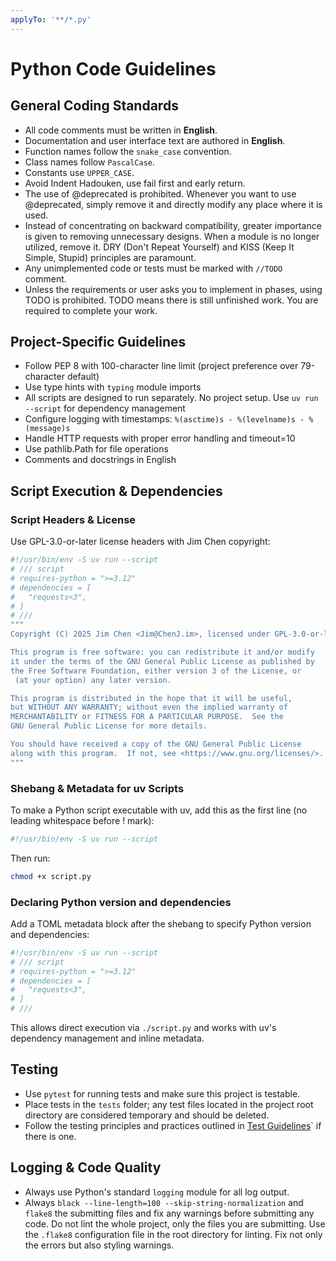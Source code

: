 ```yaml
---
applyTo: '**/*.py'
---
```

# Python Code Guidelines

## General Coding Standards

* All code comments must be written in **English**.
* Documentation and user interface text are authored in **English**.
* Function names follow the `snake_case` convention.
* Class names follow `PascalCase`.
* Constants use `UPPER_CASE`.
* Avoid Indent Hadouken, use fail first and early return.
* The use of @deprecated is prohibited. Whenever you want to use @deprecated, simply remove it and directly modify any place where it is used.
* Instead of concentrating on backward compatibility, greater importance is given to removing unnecessary designs. When a module is no longer utilized, remove it. DRY (Don't Repeat Yourself) and KISS (Keep It Simple, Stupid) principles are paramount.
* Any unimplemented code or tests must be marked with `//TODO` comment.
* Unless the requirements or user asks you to implement in phases, using TODO is prohibited. TODO means there is still unfinished work. You are required to complete your work.

## Project-Specific Guidelines

* Follow PEP 8 with 100-character line limit (project preference over 79-character default)
* Use type hints with `typing` module imports
* All scripts are designed to run separately. No project setup. Use `uv run --script` for dependency management
* Configure logging with timestamps: `%(asctime)s - %(levelname)s - %(message)s`
* Handle HTTP requests with proper error handling and timeout=10
* Use pathlib.Path for file operations
* Comments and docstrings in English

## Script Execution & Dependencies

### Script Headers & License

Use GPL-3.0-or-later license headers with Jim Chen copyright:

```zsh
#!/usr/bin/env -S uv run --script
# /// script
# requires-python = ">=3.12"
# dependencies = [
#   "requests<3",
# ]
# ///
"""
Copyright (C) 2025 Jim Chen <Jim@ChenJ.im>, licensed under GPL-3.0-or-later

This program is free software: you can redistribute it and/or modify
it under the terms of the GNU General Public License as published by
the Free Software Foundation, either version 3 of the License, or
 (at your option) any later version.

This program is distributed in the hope that it will be useful,
but WITHOUT ANY WARRANTY; without even the implied warranty of
MERCHANTABILITY or FITNESS FOR A PARTICULAR PURPOSE.  See the
GNU General Public License for more details.

You should have received a copy of the GNU General Public License
along with this program.  If not, see <https://www.gnu.org/licenses/>.
"""
```

### Shebang & Metadata for uv Scripts

To make a Python script executable with uv, add this as the first line (no leading whitespace before ! mark):

```python
#!/usr/bin/env -S uv run --script
```

Then run:

```bash
chmod +x script.py
```

### Declaring Python version and dependencies

Add a TOML metadata block after the shebang to specify Python version and dependencies:

```python
#!/usr/bin/env -S uv run --script
# /// script
# requires-python = ">=3.12"
# dependencies = [
#   "requests<3",
# ]
# ///
```

This allows direct execution via `./script.py` and works with uv's dependency management and inline metadata.

## Testing

* Use `pytest` for running tests and make sure this project is testable.
* Place tests in the `tests` folder; any test files located in the project root directory are considered temporary and should be deleted.
* Follow the testing principles and practices outlined in [Test Guidelines](../../docs/python-testing-guidelines.md)` if there is one.

## Logging & Code Quality

* Always use Python's standard `logging` module for all log output.
* Always `black --line-length=100 --skip-string-normalization` and `flake8` the submitting files and fix any warnings before submitting any code. Do not lint the whole project, only the files you are submitting. Use the `.flake8` configuration file in the root directory for linting. Fix not only the errors but also styling warnings.
